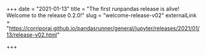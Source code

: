 +++
date = "2021-01-13"
title = "The first runpandas release is alive! Welcome to the release 0.2.0!"
slug = "welcome-release-v02"
externalLink = "https://corriporai.github.io/pandasrunner/general/jupyter/releases/2021/01/13/release-v02.html"

+++